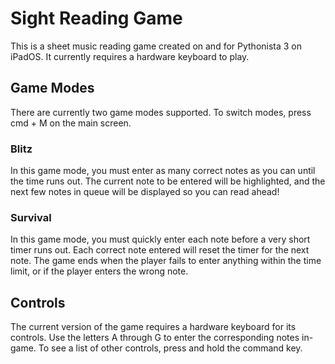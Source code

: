 # Sight Reading Game

This is a sheet music reading game created on and for Pythonista 3 on iPadOS. It currently requires a hardware keyboard to play.

## Game Modes

There are currently two game modes supported. To switch modes, press cmd + M on the main screen.

### Blitz

In this game mode, you must enter as many correct notes as you can until the time runs out. The current note to be entered will be highlighted, and the next few notes in queue will be displayed so you can read ahead!

### Survival

In this game mode, you must quickly enter each note before a very short timer runs out. Each correct note entered will reset the timer for the next note. The game ends when the player fails to enter anything within the time limit, or if the player enters the wrong note.

## Controls

The current version of the game requires a hardware keyboard for its controls. Use the letters A through G to enter the corresponding notes in-game. To see a list of other controls, press and hold the command key.